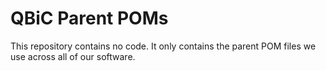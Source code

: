 # QBiC Parent POMs
This repository contains no code. It only contains the parent POM files we use across all of our software.